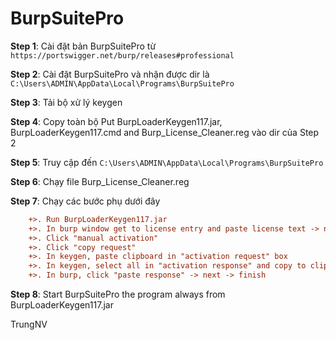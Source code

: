 # BurpSuitePro

<B>Step 1</B>: Cài đặt bản BurpSuitePro từ `https://portswigger.net/burp/releases#professional`

<B>Step 2</B>: Cài đặt BurpSuitePro và nhận được dir là `C:\Users\ADMIN\AppData\Local\Programs\BurpSuitePro`

<B>Step 3</B>: Tải bộ xử lý keygen

<B>Step 4</B>: Copy toàn bộ Put BurpLoaderKeygen117.jar, BurpLoaderKeygen117.cmd and Burp_License_Cleaner.reg vào dir của Step 2

<B>Step 5</B>: Truy cập đến `C:\Users\ADMIN\AppData\Local\Programs\BurpSuitePro`

<B>Step 6</B>: Chạy file Burp_License_Cleaner.reg

<B>Step 7</B>: Chạy các bước phụ dưới đây
```ini
	+>. Run BurpLoaderKeygen117.jar
	+>. In burp window get to license entry and paste license text -> next
	+>. Click "manual activation"
	+>. Click "copy request"
	+>. In keygen, paste clipboard in "activation request" box
	+>. In keygen, select all in "activation response" and copy to clipboard
	+>. In burp, click "paste response" -> next -> finish
```

<B>Step 8</B>: Start BurpSuitePro the program always from BurpLoaderKeygen117.jar

TrungNV
